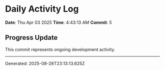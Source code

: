 # Daily Activity Log

**Date**: Thu Apr 03 2025
**Time**: 4:43:13 AM
**Commit**: 5

## Progress Update

This commit represents ongoing development activity.

---
Generated: 2025-08-28T23:13:13.625Z
